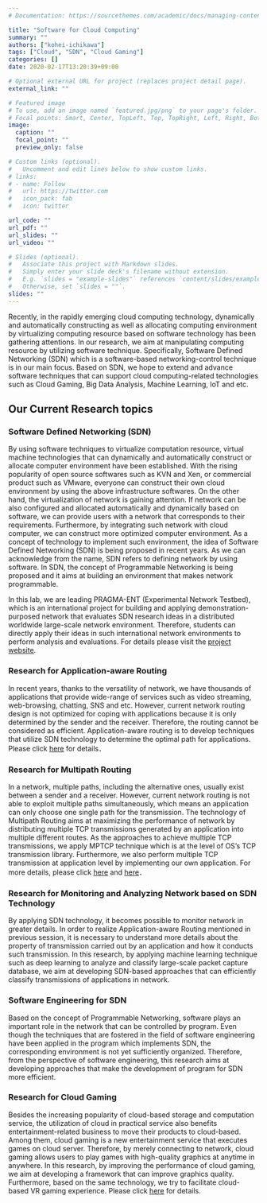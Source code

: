 ```yaml
---
# Documentation: https://sourcethemes.com/academic/docs/managing-content/

title: "Software for Cloud Computing"
summary: ""
authors: ["kohei-ichikawa"]
tags: ["Cloud", "SDN", "Cloud Gaming"]
categories: []
date: 2020-02-17T13:20:39+09:00

# Optional external URL for project (replaces project detail page).
external_link: ""

# Featured image
# To use, add an image named `featured.jpg/png` to your page's folder.
# Focal points: Smart, Center, TopLeft, Top, TopRight, Left, Right, BottomLeft, Bottom, BottomRight.
image:
  caption: ""
  focal_point: ""
  preview_only: false

# Custom links (optional).
#   Uncomment and edit lines below to show custom links.
# links:
# - name: Follow
#   url: https://twitter.com
#   icon_pack: fab
#   icon: twitter

url_code: ""
url_pdf: ""
url_slides: ""
url_video: ""

# Slides (optional).
#   Associate this project with Markdown slides.
#   Simply enter your slide deck's filename without extension.
#   E.g. `slides = "example-slides"` references `content/slides/example-slides.md`.
#   Otherwise, set `slides = ""`.
slides: ""
---
```


Recently, in the rapidly emerging cloud computing technology, dynamically and
automatically constructing as well as allocating computing environment by
virtualizing computing resource based on software technology has been
gathering attentions. In our research, we aim at manipulating computing
resource by utilizing software technique. Specifically, Software Defined
Networking (SDN) which is a software-based networking-control technique is in
our main focus. Based on SDN, we hope to extend and advance software
techniques that can support cloud computing-related technologies such as Cloud
Gaming, Big Data Analysis, Machine Learning, IoT and etc.

## Our Current Research topics

### Software Defined Networking (SDN)

By using software techniques to virtualize computation resource, virtual
machine technologies that can dynamically and automatically construct or
allocate computer environment have been established. With the rising
popularity of open source softwares such as KVN and Xen, or commercial product
such as VMware, everyone can construct their own cloud environment by using
the above infrastructure softwares. On the other hand,  the virtualization of
network is gaining attention. If network can be also configured and allocated
automatically and dynamically based on software, we can provide users with a
network that corresponds to their requirements. Furthermore, by integrating
such network with cloud computer, we can construct more optimized computer
environment. As a concept of technology to implement such environment,  the
idea of Software Defined Networking (SDN) is being proposed in recent years.
As we can acknowledge from the name, SDN refers to defining network by using
software. In SDN, the concept of Programmable Networking is being proposed and
it aims at building an environment that makes network programmable.


In this lab, we are leading PRAGMA-ENT (Experimental Network Testbed), which
is an international project for building and applying demonstration-purposed
network that evaluates SDN research ideas in a distributed worldwide
large-scale network environment. Therefore, students can directly apply their
ideas in such international network environments to perform analysis and
evaluations. For details please visit the [project
website](http://github.com/pragmagrid/pragma_ent/wiki).

### Research for Application-aware Routing

In recent years, thanks to the versatility of network, we have thousands of
applications that provide wide-range of services such as video streaming,
web-browsing, chatting, SNS and etc. However, current network routing design
is not optimized for coping with applications because it is only determined by
the sender and the receiver. Therefore, the routing cannot be considered as
efficient. Application-aware routing is to develop techniques that utilize SDN
technology to determine the optimal path for applications. Please click
[here](/en/project/overseer) for details．

### Research for Multipath Routing

In a network, multiple paths, including the alternative ones, usually exist
between a sender and a receiver. However, current network routing is not able
to exploit multiple paths simultaneously, which means an application can only
choose one single path for the transmission. The technology of Multipath
Routing aims at maximizing the performance of network by distributing multiple
TCP transmissions generated by an application into multiple different routes.
As the approaches to achieve multiple TCP transmissions, we apply MPTCP
technique which is at the level of OS’s TCP transmission library. Furthermore,
we also perform multiple TCP transmission at application level by implementing
our own application. For more details, please click
[here](/en/project/openflow-gridftp) and [here](/en/project/openflow-mptcp)．

### Research for Monitoring and Analyzing Network based on SDN Technology

By applying SDN technology, it becomes possible to monitor network in greater
details. In order to realize Application-aware Routing mentioned in previous
session, it is necessary to understand more details about the property of
transmission carried out by an application and how it conducts such
transmission. In this research, by applying machine learning technique such as
deep learning to analyze and classify large-scale packet capture database,  we
aim at developing SDN-based approaches that can efficiently classify
transmissions of applications in network.

### Software Engineering for SDN

Based on the concept of Programmable Networking, software plays an important
role in the network that can be controlled by program. Even though the
techniques that are fostered in the field of software engineering have been
applied in the program which implements SDN, the corresponding environment is
not yet sufficiently organized. Therefore, from the perspective of software
engineering, this research aims at developing approaches that make the
development of program for SDN more efficient.

### Research for Cloud Gaming

Besides the increasing popularity of cloud-based storage and computation
service, the utilization of cloud in practical service also benefits
entertainment-related business to move their products to cloud-based. Among
them, cloud gaming is a new entertainment service that executes games on cloud
server. Therefore, by merely connecting to network, cloud gaming allows users
to play games with high-quality graphics at anytime in anywhere. In this
research, by improving the performance of cloud gaming,  we aim at developing
a framework that can improve graphics quality. Furthermore, based on the same
technology, we try to facilitate cloud-based VR gaming experience. Please
click [here](/en/project/cloud-gaming) for details.
